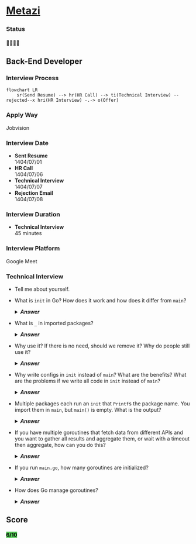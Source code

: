# [Metazi](https://metazigroup.com)

### Status
#### 📜📞🔧❌

## Back-End Developer

### Interview Process
```mermaid
flowchart LR
    sr(Send Resume) --> hr(HR Call) --> ti(Technical Interview) --rejected--x hri(HR Interview) -.-> o(Offer)
```

### Apply Way
Jobvision

### Interview Date
- **Sent Resume**<br />1404/07/01
- **HR Call**<br />1404/07/06
- **Technical Interview**<br />1404/07/07
- **Rejection Email**<br />1404/07/08

### Interview Duration
- **Technical Interview**<br />45 minutes

### Interview Platform
Google Meet

### Technical Interview
- Tell me about yourself.

- What is `init` in Go? How does it work and how does it differ from `main`?
    <details>
    <summary style="font-size:14px"><b><em>Answer</em></b></summary>
    <div style="border:2px dashed #4a5568; padding:12px; border-radius:6px; margin-top:8px;  background-color: rgba(74,85,104,0.15);">

    [go.dev](https://go.dev/doc/effective_go#init)

    `init()` is a special function: `func init()`. It runs automatically after package-level variables are initialized. You can have multiple `init()`s in a package. You cannot call `init()` yourself.

    Order: evaluate package vars → run that package’s `init()`s → repeat by dependency order → finally call `main.main()`.

    `main()` is the program entry point (`package main`, `func main()`) and runs once after all `init()`s finish.

    </div>
    </details>

- What is `_` in imported packages?

    <details>
    <summary style="font-size:14px"><b><em>Answer</em></b></summary>
    <div style="border:2px dashed #4a5568; padding:12px; border-radius:6px; margin-top:8px;  background-color: rgba(74,85,104,0.15);">

    `_` is the blank identifier. When used in an import like `import _ "pkg/path"` it means: import the package solely for its side effects (package initialization) but do not bind any name to refer to it in the importing file. The compiler won’t complain about an unused import because the blank identifier intentionally discards the package name.

    ```go
    import (
        _ "github.com/lib/pq" // register pq as a database/sql driver via its init()
    )
    ```

    (Aside: `_` is also used to discard values in assignments: `_, ok := m["x"]`.)

    </div>
    </details>

- Why use it? If there is no need, should we remove it? Why do people still use it?

    <details>
    <summary style="font-size:14px"><b><em>Answer</em></b></summary>
    <div style="border:2px dashed #4a5568; padding:12px; border-radius:6px; margin-top:8px;  background-color: rgba(74,85,104,0.15);">

    Use them when the package’s `init()` performs necessary side effects (driver registration, plugin/handler registration, global initialization). If a package has no needed side effects, remove the import.

    </div>
    </details>

- Why write configs in `init` instead of `main`? What are the benefits? What are the problems if we write all code in `init` instead of `main`?

    <details>
    <summary style="font-size:14px"><b><em>Answer</em></b></summary>
    <div style="border:2px dashed #4a5568; padding:12px; border-radius:6px; margin-top:8px;  background-color: rgba(74,85,104,0.15);">

    Pros: `init()` runs before `main()`, so it can prepare package-level state.

    Cons: `init()` cannot accept `context` or return errors, runs during tests, runs before flag/config parsing, and makes shutdown/signal handling hard. Prefer `main()` for orchestration, lifecycle and graceful shutdown.

    </div>
    </details>

- Multiple packages each run an `init` that `Printf`s the package name. You import them in `main`, but `main()` is empty. What is the output?

    <details>
    <summary style="font-size:14px"><b><em>Answer</em></b></summary>
    <div style="border:2px dashed #4a5568; padding:12px; border-radius:6px; margin-top:8px;  background-color: rgba(74,85,104,0.15);">

    ```go
    // pkg/a/a.go
    package a

    import "fmt"

    func init() { fmt.Println("init a") }

    // pkg/b/b.go
    package b

    import "fmt"

    func init() { fmt.Println("init b") }

    // main.go
    package main

    import (
        _ "example.com/project/pkg/a"
        _ "example.com/project/pkg/b"
    )

    func main() {} // empty
    ```

    Important notes about the order:

    - Initialization (and therefore the `init()` prints) runs before `main()` is called.
    - The order between packages follows the import dependency graph: if `b` imports `a`, `init a` will always appear before `init b`.
    - If the packages are independent (neither imports the other), the relative order is unspecified — you should not rely on a particular ordering.
    - `main()` being empty produces no additional output.

    </div>
    </details>

- If you have multiple goroutines that fetch data from different APIs and you want to gather all results and aggregate them, or wait with a timeout then aggregate, how can you do this?

    <details>
    <summary style="font-size:14px"><b><em>Answer</em></b></summary>
    <div style="border:2px dashed #4a5568; padding:12px; border-radius:6px; margin-top:8px;  background-color: rgba(74,85,104,0.15);">

    ```go
    package main

    import (
        "fmt"
        "sync"
        "time"
    )

    type Result struct {
        URL  string
        Body string
        Err  error
    }

    func fetch(url string) (string, error) {
        // do actual HTTP call...
        return "data-for-" + url, nil
    }

    func fetchPartial(urls []string, timeout time.Duration) map[string]string {
        var wg sync.WaitGroup
        resultsCh := make(chan Result, len(urls))

        for _, u := range urls {
            wg.Add(1)
            go func(u string) {
                defer wg.Done()
                body, err := fetch(u)
                resultsCh <- Result{URL: u, Body: body, Err: err}
            }(u)
        }

        // close channel when all goroutines are done
        go func() {
            wg.Wait()
            close(resultsCh)
        }()

        aggregated := make(map[string]string)
        timeoutCh := time.After(timeout)

    Loop:
        for {
            select {
            case r, ok := <-resultsCh:
                if !ok {
                    break Loop // channel closed, all responses received
                }
                if r.Err == nil {
                    aggregated[r.URL] = r.Body
                } else {
                    // optionally log r.Err
                }
            case <-timeoutCh:
                // timeout occurred — stop waiting for more, but goroutines may still be running.
                // To avoid leaks in real code, pass a context to requests so they cancel.
                break Loop
            }
        }
        return aggregated
    }

    func main() {
        urls := []string{"a", "b", "c"}
        out := fetchPartial(urls, 2*time.Second)
        fmt.Println(out)
    }
    ```

    </div>
    </details>

- If you run `main.go`, how many goroutines are initialized?

    <details>
    <summary style="font-size:14px"><b><em>Answer</em></b></summary>
    <div style="border:2px dashed #4a5568; padding:12px; border-radius:6px; margin-top:8px;  background-color: rgba(74,85,104,0.15);">

    At least one main goroutine plus several runtime goroutines (GC, timers, netpoller). You commonly see 2–4 at startup, but exact number varies. `GOMAXPROCS` controls parallelism (Ps), not total goroutine count.

    </div>
    </details>

- How does Go manage goroutines?

    <details>
    <summary style="font-size:14px"><b><em>Answer</em></b></summary>
    <div style="border:2px dashed #4a5568; padding:12px; border-radius:6px; margin-top:8px;  background-color: rgba(74,85,104,0.15);">

    The runtime scheduler uses three core concepts: G, M, and P.

    - G (goroutine): the user-level unit of concurrency (stack, state, metadata). Goroutines are cheap to create and their stacks grow and shrink as needed.
    - M (machine): an OS thread that actually executes Go code. The runtime creates and reclaims Ms as needed (e.g., to service blocking syscalls).
    - P (processor): a scheduler context that holds a run queue of runnable Gs and scheduling state. Only an M that has an associated P can run Go code. `GOMAXPROCS` controls how many Ps exist (how many goroutines can run in parallel).

    How scheduling works (high level):

    - Each P has a local run queue of runnable goroutines. When a goroutine becomes runnable it’s pushed to a P’s queue. When a P runs out of work it will steal goroutines from other Ps or pull from a global queue; this provides locality and load balancing.
    - The scheduler chooses a G from a P’s run queue and runs it on the M bound to that P. If that G blocks (channel wait, sleep, blocking syscall), it is parked and another G is scheduled.

    </div>
    </details>


## Score
<h4><mark style="background-color:#54ca56">6/10</mark></h4>